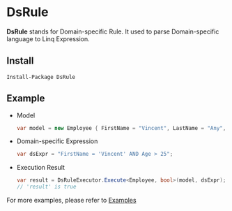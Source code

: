 # DsRule
**DsRule** stands for Domain-specific Rule. It used to parse Domain-specific language to Linq Expression.

## Install
```
Install-Package DsRule
```

## Example
* Model
	```csharp
	var model = new Employee { FirstName = "Vincent", LastName = "Any", Age = 30 };
	```
* Domain-specific Expression
	```csharp
	var dsExpr = "FirstName = 'Vincent' AND Age > 25";
	```
* Execution Result
	```csharp
	var result = DsRuleExecutor.Execute<Employee, bool>(model, dsExpr);
	// 'result' is true
	```

For more examples, please refer to [Examples](https://github.com/vincent-scw/DsRule/blob/main/test/DsRule.UnitTest/DsRuleExecutorTests.cs)
